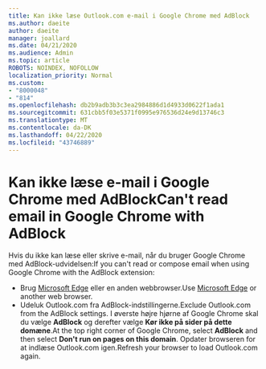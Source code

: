 ```yaml
---
title: Kan ikke læse Outlook.com e-mail i Google Chrome med AdBlock
ms.author: daeite
author: daeite
manager: joallard
ms.date: 04/21/2020
ms.audience: Admin
ms.topic: article
ROBOTS: NOINDEX, NOFOLLOW
localization_priority: Normal
ms.custom:
- "8000048"
- "814"
ms.openlocfilehash: db2b9adb3b3c3ea2984886d1d4933d0622f1ada1
ms.sourcegitcommit: 631cbb5f03e5371f0995e976536d24e9d13746c3
ms.translationtype: MT
ms.contentlocale: da-DK
ms.lasthandoff: 04/22/2020
ms.locfileid: "43746889"
---
```

# <a name="cant-read-email-in-google-chrome-with-adblock"></a><span data-ttu-id="7c209-102">Kan ikke læse e-mail i Google Chrome med AdBlock</span><span class="sxs-lookup"><span data-stu-id="7c209-102">Can't read email in Google Chrome with AdBlock</span></span>

<span data-ttu-id="7c209-103">Hvis du ikke kan læse eller skrive e-mail, når du bruger Google Chrome med AdBlock-udvidelsen:</span><span class="sxs-lookup"><span data-stu-id="7c209-103">If you can't read or compose email when using Google Chrome with the AdBlock extension:</span></span>

- <span data-ttu-id="7c209-104">Brug [Microsoft Edge](https://go.microsoft.com/fwlink/p/?linkid=2001503&amp;clcid=0x409) eller en anden webbrowser.</span><span class="sxs-lookup"><span data-stu-id="7c209-104">Use [Microsoft Edge](https://go.microsoft.com/fwlink/p/?linkid=2001503&amp;clcid=0x409) or another web browser.</span></span>
- <span data-ttu-id="7c209-105">Udeluk Outlook.com fra AdBlock-indstillingerne.</span><span class="sxs-lookup"><span data-stu-id="7c209-105">Exclude Outlook.com from the AdBlock settings.</span></span> <span data-ttu-id="7c209-106">I øverste højre hjørne af Google Chrome skal du vælge **AdBlock** og derefter vælge **Kør ikke på sider på dette domæne**.</span><span class="sxs-lookup"><span data-stu-id="7c209-106">At the top right corner of Google Chrome, select **AdBlock** and then select **Don't run on pages on this domain**.</span></span> <span data-ttu-id="7c209-107">Opdater browseren for at indlæse Outlook.com igen.</span><span class="sxs-lookup"><span data-stu-id="7c209-107">Refresh your browser to load Outlook.com again.</span></span>